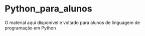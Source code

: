 # Python_para_alunos
O material aqui disponível é voltado para alunos de linguagem de programação em Python
